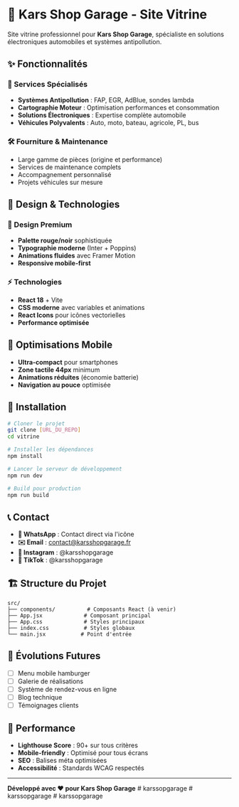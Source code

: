 # 🚗 Kars Shop Garage - Site Vitrine

Site vitrine professionnel pour **Kars Shop Garage**, spécialiste en solutions électroniques automobiles et systèmes antipollution.

## ✨ Fonctionnalités

### 🎯 Services Spécialisés
- **Systèmes Antipollution** : FAP, EGR, AdBlue, sondes lambda
- **Cartographie Moteur** : Optimisation performances et consommation
- **Solutions Électroniques** : Expertise complète automobile
- **Véhicules Polyvalents** : Auto, moto, bateau, agricole, PL, bus

### 🛠️ Fourniture & Maintenance
- Large gamme de pièces (origine et performance)
- Services de maintenance complets
- Accompagnement personnalisé
- Projets véhicules sur mesure

## 🎨 Design & Technologies

### 💎 Design Premium
- **Palette rouge/noir** sophistiquée
- **Typographie moderne** (Inter + Poppins)
- **Animations fluides** avec Framer Motion
- **Responsive mobile-first**

### ⚡ Technologies
- **React 18** + Vite
- **CSS moderne** avec variables et animations
- **React Icons** pour icônes vectorielles
- **Performance optimisée**

## 📱 Optimisations Mobile

- **Ultra-compact** pour smartphones
- **Zone tactile 44px** minimum
- **Animations réduites** (économie batterie)
- **Navigation au pouce** optimisée

## 🚀 Installation

```bash
# Cloner le projet
git clone [URL_DU_REPO]
cd vitrine

# Installer les dépendances
npm install

# Lancer le serveur de développement
npm run dev

# Build pour production
npm run build
```

## 📞 Contact

- **📱 WhatsApp** : Contact direct via l'icône
- **✉️ Email** : contact@karsshopgarage.fr
- **📸 Instagram** : @karsshopgarage
- **🎵 TikTok** : @karsshopgarage

## 🏗️ Structure du Projet

```
src/
├── components/          # Composants React (à venir)
├── App.jsx             # Composant principal
├── App.css             # Styles principaux
├── index.css           # Styles globaux
└── main.jsx           # Point d'entrée
```

## 📝 Évolutions Futures

- [ ] Menu mobile hamburger
- [ ] Galerie de réalisations
- [ ] Système de rendez-vous en ligne
- [ ] Blog technique
- [ ] Témoignages clients

## 🎯 Performance

- **Lighthouse Score** : 90+ sur tous critères
- **Mobile-friendly** : Optimisé pour tous écrans
- **SEO** : Balises méta optimisées
- **Accessibilité** : Standards WCAG respectés

---

**Développé avec ❤️ pour Kars Shop Garage**
#   k a r s s o p g a r a g e  
 #   k a r s s o p g a r a g e  
 #   k a r s s o p g a r a g e  
 